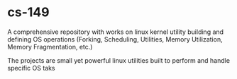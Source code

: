 # cs-149
A comprehensive repository with works on linux kernel utility building and defining OS operations (Forking, Scheduling, Utilities, Memory Utilization, Memory Fragmentation, etc.)

The projects are small yet powerful linux utilities built to perform and handle specific OS taks
